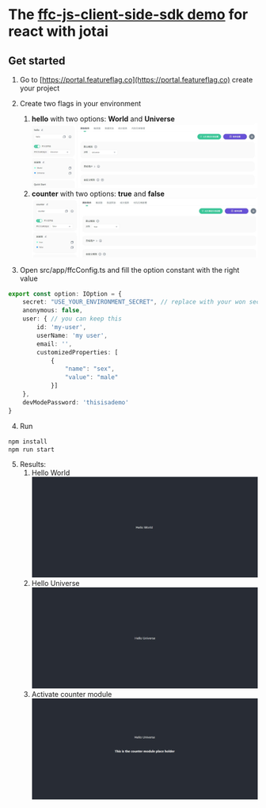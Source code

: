 # The [ffc-js-client-side-sdk demo](https://github.com/feature-flags-co/ffc-js-client-side-sdk) for react with jotai


## Get started
1. Go to [https://portal.featureflag.co](https://portal.featureflag.co) create your project
2. Create two flags in your environment
    1. **hello** with two options: **World** and **Universe**
    ![hello flag config](./assets/helloflag.jpg)
    2. **counter** with two options: **true** and **false**
    ![counter flag config](./assets/counterflag.jpg)
  

3. Open src/app/ffcConfig.ts and fill the option constant with the right value
```typescript
export const option: IOption = {
    secret: "USE_YOUR_ENVIRONMENT_SECRET", // replace with your won secret
    anonymous: false,
    user: { // you can keep this
        id: 'my-user',
        userName: 'my user',
        email: '',
        customizedProperties: [
            {
                "name": "sex",
                "value": "male"
            }]
    },
    devModePassword: 'thisisademo'
}
```

4. Run
```
npm install
npm run start
```

5. Results:
   1. Hello World
   ![Hello World](./assets/helloworld.jpg)
   2. Hello Universe
   ![Hello Universe](./assets/hellouniverse.jpg)
   3. Activate counter module
   ![Activate counter module](./assets/withcountermodule.jpg)

